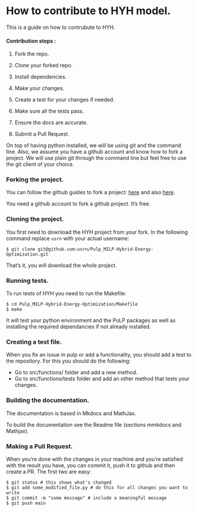 # How to contribute to HYH model.

This is a guide on how to contrubute to HYH.

#### Contribution steps :

1. Fork the repo.

2. Clone your forked repo.

3. Install dependencies.

4. Make your changes.

5. Create a test for your changes if needed.

6. Make sure all the tests pass.

7. Ensure the docs are accurate.

8. Submit a Pull Request.

On top of having python installed, we will be using git and the command line. Also, we assume you have a github account and know how to fork a project. We will use plain git through the command line but feel free to use the git client of your choice.

### Forking the project.
You can follow the github guides to fork a project: [here](https://docs.github.com/en/get-started/quickstart/contributing-to-projects) and also [here](https://docs.github.com/en/get-started/quickstart/fork-a-repo).

You need a github account to fork a github project. It’s free.

### Cloning the project. 
You first need to download the HYH project from your fork. In the following command replace ``usrn`` with your actual username:

```
$ git clone git@github.com:usrn/Pulp_MILP-Hybrid-Energy-Optimization.git
```
That’s it, you will download the whole project.


### Running tests.
To run tests of HYH you need to run the Makefile:

```
$ cd Pulp_MILP-Hybrid-Energy-Optimization/Makefile
$ make
```
It will test your python environment and the PuLP packages as well as installing the required dependancies if not already installed.

### Creating a test file.
When you fix an issue in pulp or add a functionality, you should add a test to the repository. For this you should do the following: 

 - Go to src/functions/ folder and add a new method.
 - Go to src/functions/tests folder and add an other method that tests your changes.


### Building the documentation.
The documentation is based in Mkdocs and MathJax.

To build the documentation see the Readme file (sections mmkdocs and Mathjax). 

### Making a Pull Request.
When you’re done with the changes in your machine and you’re satisfied with the result you have, you can commit it, push it to github and then create a PR. The first two are easy:

```
$ git status # this shows what's changed
$ git add some_modified_file.py # do this for all changes you want to write
$ git commit -m "some message" # include a meaningful message
$ git push main
```